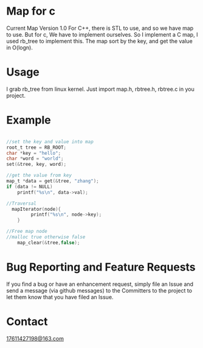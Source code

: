 # Map for c
Current Map Version 1.0
For C++, there is STL to use, and so we have map to use. But for c, We have to implement ourselves. So I implement a C map, I used rb_tree to implement this. The map sort by the key, and get the value in O(logn).

# Usage
I grab rb_tree from linux kernel. Just import map.h, rbtree.h, rbtree.c in you project.

# Example

```c

//set the key and value into map
root_t tree = RB_ROOT; 
char *key = "hello";
char *word = "world";
set(&tree, key, word);

//get the value from key
map_t *data = get(&tree, "zhang");
if (data != NULL)
	printf("%s\n", data->val);

//Traversal
  mapIterator(node){
         printf("%s\n", node->key);
    }

//Free map node
//malloc true otherwise false
    map_clear(&tree,false);
````

# Bug Reporting and Feature Requests
If you find a bug or have an enhancement request, simply file an Issue and send a message (via github messages) to the Committers to the project to let them know that you have filed an Issue.

# Contact
17611427198@163.com


